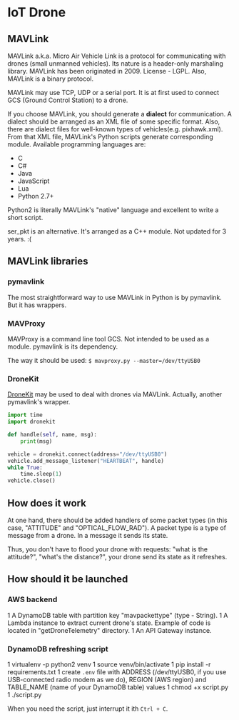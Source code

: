 # IoT Drone

## MAVLink

MAVLink a.k.a. Micro Air Vehicle Link is a protocol for communicating with drones (small unmanned vehicles). Its nature is a header-only marshaling library.
MAVLink has been originated in 2009. License - LGPL.
Also, MAVLink is a binary protocol.

MAVLink may use TCP, UDP or a serial port. It is at first used to connect GCS (Ground Control Station) to a drone.

If you choose MAVLink, you should generate a **dialect** for communication. A dialect should be arranged as an XML file of some specific format. Also, there are dialect files for well-known types of vehicles(e.g. pixhawk.xml).
From that XML file, MAVLink's Python scripts generate corresponding module. Available programming languages are:
* C
* C#
* Java
* JavaScript
* Lua 
* Python 2.7+

Python2 is literally MAVLink's "native" language and excellent to write a short script.

ser_pkt is an alternative. It's arranged as a C++ module. Not updated for 3 years. :(

## MAVLink libraries


### pymavlink

The most straightforward way to use MAVLink in Python is by pymavlink. But it has wrappers.

### MAVProxy

MAVProxy is a command line tool GCS. Not intended to be used as a module. pymavlink is its dependency.

The way it should be used:
```$ mavproxy.py --master=/dev/ttyUSB0```

### DroneKit

[DroneKit](http://dronekit.io/) may be used to deal with drones via MAVLink. Actually, another pymavlink's wrapper.
```python
import time
import dronekit

def handle(self, name, msg):
    print(msg)

vehicle = dronekit.connect(address="/dev/ttyUSB0")
vehicle.add_message_listener("HEARTBEAT", handle)
while True:
    time.sleep(1)
vehicle.close()
```

## How does it work

At one hand, there should be added handlers of some packet types (in this case, "ATTITUDE" and "OPTICAL_FLOW_RAD"). A packet type is a type of message from a drone. In a message it sends its state.

Thus, you don't have to flood your drone with requests: "what is the attitude?", "what's the distance?", your drone send its state as it refreshes.

## How should it be launched

### AWS backend
1 A DynamoDB table with partition key "mavpackettype" (type - String).
1 A Lambda instance to extract current drone's state. Example of code is located in "getDroneTelemetry" directory.
1 An API Gateway instance.

### DynamoDB refreshing script

1 virtualenv -p python2 venv
1 source venv/bin/activate
1 pip install -r requirements.txt
1 create ```.env``` file with ADDRESS (/dev/ttyUSB0, if you use USB-connected radio modem as we do), REGION (AWS region) and TABLE_NAME (name of your DynamoDB table) values
1 chmod +x script.py
1 ./script.py

When you need the script, just interrupt it ith ```Ctrl + C```.
